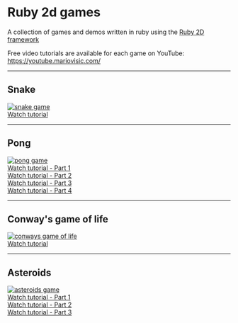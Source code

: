 # Ruby 2d games

A collection of games and demos written in ruby using the [Ruby 2D framework](https://www.ruby2d.com/)

Free video tutorials are available for each game on YouTube: https://youtube.mariovisic.com/

---

## Snake
[![snake game](https://raw.githubusercontent.com/mariovisic/ruby2d-games/main/02%20-%20Snake/screenshot_2.png)](https://youtu.be/2UVhYHBT_1o)  
[Watch tutorial](https://youtu.be/2UVhYHBT_1o)

---

## Pong
[![pong game](https://raw.githubusercontent.com/mariovisic/ruby2d-games/main/03%20-%20Pong/screenshot_v3.png)](https://youtu.be/kgK3be5wvwI)  
[Watch tutorial - Part 1](https://youtu.be/kgK3be5wvwI)  
[Watch tutorial - Part 2](https://youtu.be/jBFBV7dByGw)  
[Watch tutorial - Part 3](https://youtu.be/fJUgSrM9aPI)  
[Watch tutorial - Part 4](https://youtu.be/6mXjdU1BF8I)  

---

## Conway's game of life
[![conways game of life](https://raw.githubusercontent.com/mariovisic/ruby2d-games/main/08%20-%20Conways%20game%20of%20life/screenshot.png)](https://youtu.be/Rp7v1f4lpPU)  
[Watch tutorial](https://youtu.be/Rp7v1f4lpPU)  

---

## Asteroids
[![asteroids game](https://raw.githubusercontent.com/mariovisic/ruby2d-games/main/06%20-%20Asteroids/screenshot.png)](https://youtu.be/sWsD_r_DQ4c)  
[Watch tutorial - Part 1](https://youtu.be/sWsD_r_DQ4c)  
[Watch tutorial - Part 2](https://youtu.be/5j2ttQiwGaA)  
[Watch tutorial - Part 3](https://youtu.be/-F2Q4wBpCoI)  

